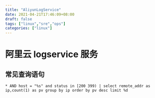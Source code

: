 ```yaml
---
title: "AliyunLogService"
date: 2021-04-21T17:46:09+08:00
draft: false
tags: ["linux","sre","ops"]
categories: ["linux"]
---
```


# 阿里云 logservice 服务

## 常见查询语句

`* AND host = "%s" and status in [200 399) | select remote_addr as ip,count(1) as pv group by ip order by pv desc limit %d`
